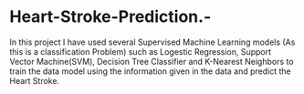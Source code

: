 # Heart-Stroke-Prediction.-
In this project I have used several Supervised Machine Learning models (As this is a classification Problem) such as Logestic Regression, Support Vector Machine(SVM), Decision Tree Classifier and K-Nearest Neighbors to train the data model using the information given in the data and predict the Heart Stroke.
